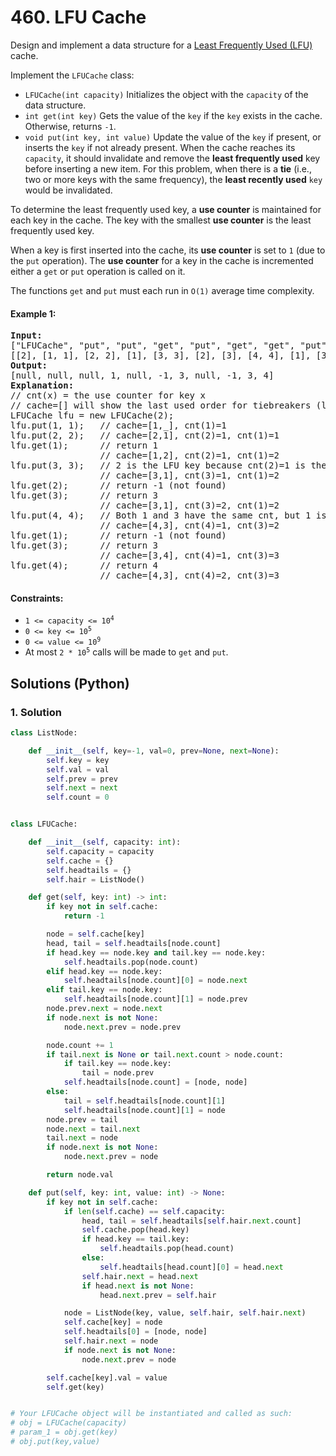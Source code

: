 # 460. LFU Cache
Design and implement a data structure for a [Least Frequently Used (LFU)](https://en.wikipedia.org/wiki/Least_frequently_used) cache.

Implement the `LFUCache` class:
* `LFUCache(int capacity)` Initializes the object with the `capacity` of the data structure.
* `int get(int key)` Gets the value of the `key` if the `key` exists in the cache. Otherwise, returns `-1`.
* `void put(int key, int value)` Update the value of the `key` if present, or inserts the `key` if not already present. When the cache reaches its `capacity`, it should invalidate and remove the **least frequently used** key before inserting a new item. For this problem, when there is a **tie** (i.e., two or more keys with the same frequency), the **least recently used** `key` would be invalidated.

To determine the least frequently used key, a **use counter** is maintained for each key in the cache. The key with the smallest **use counter** is the least frequently used key.

When a key is first inserted into the cache, its **use counter** is set to `1` (due to the `put` operation). The **use counter** for a key in the cache is incremented either a `get` or `put` operation is called on it.

The functions `get` and `put` must each run in `O(1)` average time complexity.

#### Example 1:
<pre>
<strong>Input:</strong>
["LFUCache", "put", "put", "get", "put", "get", "get", "put", "get", "get", "get"]
[[2], [1, 1], [2, 2], [1], [3, 3], [2], [3], [4, 4], [1], [3], [4]]
<strong>Output:</strong>
[null, null, null, 1, null, -1, 3, null, -1, 3, 4]
<strong>Explanation:</strong>
// cnt(x) = the use counter for key x
// cache=[] will show the last used order for tiebreakers (leftmost element is  most recent)
LFUCache lfu = new LFUCache(2);
lfu.put(1, 1);   // cache=[1,_], cnt(1)=1
lfu.put(2, 2);   // cache=[2,1], cnt(2)=1, cnt(1)=1
lfu.get(1);      // return 1
                 // cache=[1,2], cnt(2)=1, cnt(1)=2
lfu.put(3, 3);   // 2 is the LFU key because cnt(2)=1 is the smallest, invalidate 2.
                 // cache=[3,1], cnt(3)=1, cnt(1)=2
lfu.get(2);      // return -1 (not found)
lfu.get(3);      // return 3
                 // cache=[3,1], cnt(3)=2, cnt(1)=2
lfu.put(4, 4);   // Both 1 and 3 have the same cnt, but 1 is LRU, invalidate 1.
                 // cache=[4,3], cnt(4)=1, cnt(3)=2
lfu.get(1);      // return -1 (not found)
lfu.get(3);      // return 3
                 // cache=[3,4], cnt(4)=1, cnt(3)=3
lfu.get(4);      // return 4
                 // cache=[4,3], cnt(4)=2, cnt(3)=3
</pre>

#### Constraints:
* <code>1 <= capacity <= 10<sup>4</sup></code>
* <code>0 <= key <= 10<sup>5</sup></code>
* <code>0 <= value <= 10<sup>9</sup></code>
* At most <code>2 * 10<sup>5</sup></code> calls will be made to `get` and `put`.

## Solutions (Python)

### 1. Solution
```Python
class ListNode:

    def __init__(self, key=-1, val=0, prev=None, next=None):
        self.key = key
        self.val = val
        self.prev = prev
        self.next = next
        self.count = 0


class LFUCache:

    def __init__(self, capacity: int):
        self.capacity = capacity
        self.cache = {}
        self.headtails = {}
        self.hair = ListNode()

    def get(self, key: int) -> int:
        if key not in self.cache:
            return -1

        node = self.cache[key]
        head, tail = self.headtails[node.count]
        if head.key == node.key and tail.key == node.key:
            self.headtails.pop(node.count)
        elif head.key == node.key:
            self.headtails[node.count][0] = node.next
        elif tail.key == node.key:
            self.headtails[node.count][1] = node.prev
        node.prev.next = node.next
        if node.next is not None:
            node.next.prev = node.prev

        node.count += 1
        if tail.next is None or tail.next.count > node.count:
            if tail.key == node.key:
                tail = node.prev
            self.headtails[node.count] = [node, node]
        else:
            tail = self.headtails[node.count][1]
            self.headtails[node.count][1] = node
        node.prev = tail
        node.next = tail.next
        tail.next = node
        if node.next is not None:
            node.next.prev = node

        return node.val

    def put(self, key: int, value: int) -> None:
        if key not in self.cache:
            if len(self.cache) == self.capacity:
                head, tail = self.headtails[self.hair.next.count]
                self.cache.pop(head.key)
                if head.key == tail.key:
                    self.headtails.pop(head.count)
                else:
                    self.headtails[head.count][0] = head.next
                self.hair.next = head.next
                if head.next is not None:
                    head.next.prev = self.hair

            node = ListNode(key, value, self.hair, self.hair.next)
            self.cache[key] = node
            self.headtails[0] = [node, node]
            self.hair.next = node
            if node.next is not None:
                node.next.prev = node

        self.cache[key].val = value
        self.get(key)


# Your LFUCache object will be instantiated and called as such:
# obj = LFUCache(capacity)
# param_1 = obj.get(key)
# obj.put(key,value)
```
